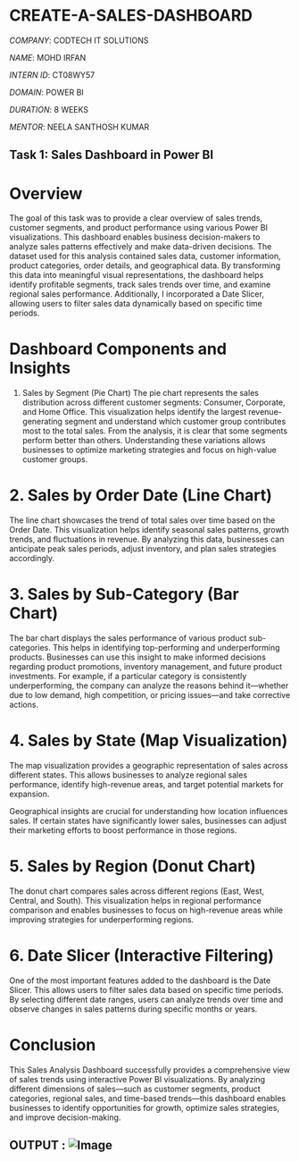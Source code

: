 # CREATE-A-SALES-DASHBOARD

*COMPANY*: CODTECH IT SOLUTIONS

*NAME*: MOHD IRFAN

*INTERN ID*: CT08WY57

*DOMAIN*: POWER BI

*DURATION*: 8 WEEKS

*MENTOR*: NEELA SANTHOSH KUMAR

## Task 1: Sales Dashboard in Power BI
# Overview
The goal of this task was to provide a clear overview of sales trends, customer segments, and product performance using various Power BI visualizations. This dashboard enables business decision-makers to analyze sales patterns effectively and make data-driven decisions.
The dataset used for this analysis contained sales data, customer information, product categories, order details, and geographical data. By transforming this data into meaningful visual representations, the dashboard helps identify profitable segments, track sales trends over time, and examine regional sales performance. Additionally, I incorporated a Date Slicer, allowing users to filter sales data dynamically based on specific time periods.

# Dashboard Components and Insights
1. Sales by Segment (Pie Chart)
The pie chart represents the sales distribution across different customer segments: Consumer, Corporate, and Home Office. This visualization helps identify the largest revenue-generating segment and understand which customer group contributes most to the total sales.
From the analysis, it is clear that some segments perform better than others. Understanding these variations allows businesses to optimize marketing strategies and focus on high-value customer groups.

# 2. Sales by Order Date (Line Chart)
The line chart showcases the trend of total sales over time based on the Order Date. This visualization helps identify seasonal sales patterns, growth trends, and fluctuations in revenue. By analyzing this data, businesses can anticipate peak sales periods, adjust inventory, and plan sales strategies accordingly.

# 3. Sales by Sub-Category (Bar Chart)
The bar chart displays the sales performance of various product sub-categories. This helps in identifying top-performing and underperforming products. Businesses can use this insight to make informed decisions regarding product promotions, inventory management, and future product investments.
For example, if a particular category is consistently underperforming, the company can analyze the reasons behind it—whether due to low demand, high competition, or pricing issues—and take corrective actions.

# 4. Sales by State (Map Visualization)
The map visualization provides a geographic representation of sales across different states. This allows businesses to analyze regional sales performance, identify high-revenue areas, and target potential markets for expansion.

Geographical insights are crucial for understanding how location influences sales. If certain states have significantly lower sales, businesses can adjust their marketing efforts to boost performance in those regions.

# 5. Sales by Region (Donut Chart)
The donut chart compares sales across different regions (East, West, Central, and South). This visualization helps in regional performance comparison and enables businesses to focus on high-revenue areas while improving strategies for underperforming regions.

# 6. Date Slicer (Interactive Filtering)
One of the most important features added to the dashboard is the Date Slicer. This allows users to filter sales data based on specific time periods. By selecting different date ranges, users can analyze trends over time and observe changes in sales patterns during specific months or years.

# Conclusion
This Sales Analysis Dashboard successfully provides a comprehensive view of sales trends using interactive Power BI visualizations. By analyzing different dimensions of sales—such as customer segments, product categories, regional sales, and time-based trends—this dashboard enables businesses to identify opportunities for growth, optimize sales strategies, and improve decision-making.

## OUTPUT : ![Image](https://github.com/user-attachments/assets/9df1259d-1f3c-49fc-a343-0385fc642937)
